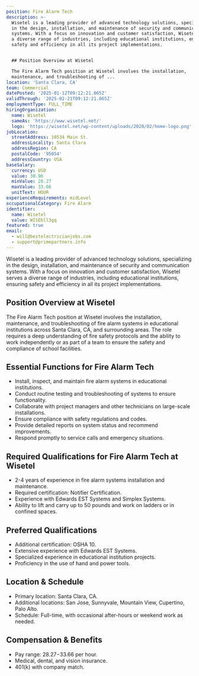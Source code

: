 ```yaml
---
position: Fire Alarm Tech
description: >-
  Wisetel is a leading provider of advanced technology solutions, specializing
  in the design, installation, and maintenance of security and communication
  systems. With a focus on innovation and customer satisfaction, Wisetel serves
  a diverse range of industries, including educational institutions, ensuring
  safety and efficiency in all its project implementations.


  ## Position Overview at Wisetel

  The Fire Alarm Tech position at Wisetel involves the installation,
  maintenance, and troubleshooting of ...
location: 'Santa Clara, CA'
team: Commercial
datePosted: '2025-01-12T09:12:21.065Z'
validThrough: '2025-02-21T09:12:21.065Z'
employmentType: FULL_TIME
hiringOrganization:
  name: Wisetel
  sameAs: 'https://www.wisetel.net/'
  logo: 'https://wisetel.net/wp-content/uploads/2020/02/home-logo.png'
jobLocation:
  streetAddress: 10534 Main St.
  addressLocality: Santa Clara
  addressRegion: CA
  postalCode: '95054'
  addressCountry: USA
baseSalary:
  currency: USD
  value: 30.96
  minValue: 28.27
  maxValue: 33.66
  unitText: HOUR
experienceRequirements: midLevel
occupationalCategory: Fire Alarm
identifier:
  name: Wisetel
  value: WISEbll3gq
featured: true
email:
  - will@bestelectricianjobs.com
  - support@primepartners.info
---
```




Wisetel is a leading provider of advanced technology solutions, specializing in the design, installation, and maintenance of security and communication systems. With a focus on innovation and customer satisfaction, Wisetel serves a diverse range of industries, including educational institutions, ensuring safety and efficiency in all its project implementations.

## Position Overview at Wisetel
The Fire Alarm Tech position at Wisetel involves the installation, maintenance, and troubleshooting of fire alarm systems in educational institutions across Santa Clara, CA, and surrounding areas. The role requires a deep understanding of fire safety protocols and the ability to work independently or as part of a team to ensure the safety and compliance of school facilities.

## Essential Functions for Fire Alarm Tech
- Install, inspect, and maintain fire alarm systems in educational institutions.
- Conduct routine testing and troubleshooting of systems to ensure functionality.
- Collaborate with project managers and other technicians on large-scale installations.
- Ensure compliance with safety regulations and codes.
- Provide detailed reports on system status and recommend improvements.
- Respond promptly to service calls and emergency situations.

## Required Qualifications for Fire Alarm Tech at Wisetel
- 2-4 years of experience in fire alarm systems installation and maintenance.
- Required certification: Notifier Certification.
- Experience with Edwards EST Systems and Simplex Systems.
- Ability to lift and carry up to 50 pounds and work on ladders or in confined spaces.

## Preferred Qualifications
- Additional certification: OSHA 10.
- Extensive experience with Edwards EST Systems.
- Specialized experience in educational institution projects.
- Proficiency in the use of hand and power tools.

## Location & Schedule
- Primary location: Santa Clara, CA.
- Additional locations: San Jose, Sunnyvale, Mountain View, Cupertino, Palo Alto.
- Schedule: Full-time, with occasional after-hours or weekend work as needed.

## Compensation & Benefits
- Pay range: $28.27-$33.66 per hour.
- Medical, dental, and vision insurance.
- 401(k) with company match.
